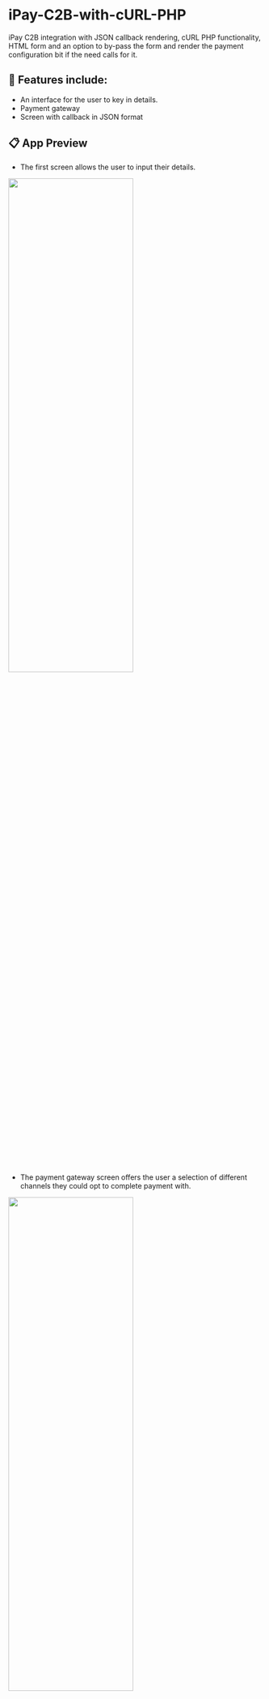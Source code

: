 # iPay-C2B-with-cURL-PHP
iPay C2B integration with JSON callback rendering, cURL PHP functionality, HTML form and an option to by-pass the form and render the payment configuration bit if the need calls for it.

## 👔 Features include:

- An interface for the user to key in details.
- Payment gateway
- Screen with callback in JSON format

## 📋 App Preview

- The first screen allows the user to input their details.

<img src="https://github.com/user-attachments/assets/38edaa2f-0315-4f47-88d1-e1486ed8c376" height="50%" width="70%"/>


- The payment gateway screen offers the user a selection of different channels they could opt to complete payment with.

<img src="https://github.com/user-attachments/assets/a1b99cf0-20f6-4874-afac-e8099b463ddd" height="50%" width="70%"/>

 Clone this repo:

```

git clone https://github.com/thisgirlElan/iPay-C2B-with-cURL-PHP.git

```
- Note: If you're not particularly keen with the JSON bit, you may alternatively use [webhook.site](https://webhook.site/) by simply copying the unique URL provided by them and pasting it on the ```cbk param``` or your own callback URL. This will allow you to see the callback in the original format, that is, as query params.

Dependencies (Optional)
- For you to be able to see the callback on your browser, I recommend using ngrok to create a tunnel for the application.

`` The ngrok way ``

You can install ngrok from here: [ngrok download](https://ngrok.com/download) and follow the guide (It short and straight-forward).

- If you had it installed, simply start your xampp as usual and run the following command to start a tunnel (Pretty sure you knew this already 😉)

```
http ngrok 80
```

- Remember to have the codebase in htdocs.
- Copy the url that leads to the callback_payment.php file from the URL ngrok provides and update the cbk param in the payment_process.php file. e.g https://ngrok_url/test_script/callback_payment.php

When the server is up and running, open the `index.html` file on your browser.

### Good to Know

- The integration uses a simple HTML form for user input.
- Scripting has been done with PHP to fetch and render data.
- A separate PHP file has been used to extract the query params on the callback URL and convert to JSON.

## 👨‍💻 You're ready! Make it yours. 

- Tinker and develop!!🎉


